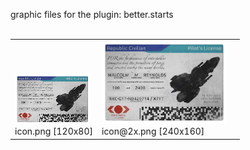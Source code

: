 graphic files for the plugin: better.starts<br>
<br>
<table>
	<tr valign="bottom">
		<td><a href="https://github.com/zuckung/endless-sky-plugins/blob/main/myplugins/better.starts/icon.png"><img src="https://raw.githubusercontent.com/zuckung/endless-sky-plugins/refs/heads/main/myplugins/better.starts/icon.png" width="120" height="80"></a><br>
		icon.png [120x80]</td>
		<td><a href="https://github.com/zuckung/endless-sky-plugins/blob/main/myplugins/better.starts/icon@2x.png"><img src="https://raw.githubusercontent.com/zuckung/endless-sky-plugins/refs/heads/main/myplugins/better.starts/icon@2x.png" width="200"></a><br>
		icon@2x.png [240x160]</td>
		<td></td>
	</tr>
</table>
